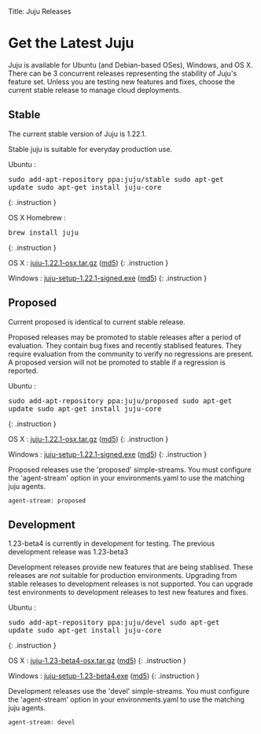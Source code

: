 Title: Juju Releases


# Get the Latest Juju

Juju is available for Ubuntu (and Debian-based OSes), Windows, and OS X.
There can be 3 concurrent releases representing the stability of Juju's
feature set. Unless you are testing new features and fixes, choose the
current stable release to manage cloud deployments.


## Stable

The current stable version of Juju is 1.22.1.

Stable juju is suitable for everyday production use.

Ubuntu
: <pre>sudo add-apt-repository ppa:juju/stable
sudo apt-get update
sudo apt-get install juju-core</pre>
{: .instruction }

OS X Homebrew
: <pre>brew install juju</pre>
{: .instruction }

OS X
: [juju-1.22.1-osx.tar.gz](https://launchpad.net/juju-core/1.22/1.22.1/+download/juju-1.22.1-osx.tar.gz) ([md5](https://launchpad.net/juju-core/1.22/1.22.1/+download/juju-1.22.1-osx.tar.gz/+md5))
{: .instruction }

Windows
: [juju-setup-1.22.1-signed.exe](https://launchpad.net/juju-core/1.22/1.22.1/+download/juju-setup-1.22.1-signed.exe) ([md5](https://launchpad.net/juju-core/1.22/1.22.1/+download/juju-setup-1.22.1-signed.exe/+md5))
{: .instruction }


## Proposed

Current proposed is identical to current stable release.

Proposed releases may be promoted to stable releases after a period of
evaluation. They contain bug fixes and recently stablised features. They
require evaluation from the community to verify no regressions are
present. A proposed version will not be promoted to stable if a
regression is reported.

Ubuntu
: <pre>sudo add-apt-repository ppa:juju/proposed
sudo apt-get update
sudo apt-get install juju-core</pre>
{: .instruction }

OS X
: [juju-1.22.1-osx.tar.gz](https://launchpad.net/juju-core/1.22/1.22.1/+download/juju-1.22.1-osx.tar.gz) ([md5](https://launchpad.net/juju-core/1.22/1.22.1/+download/juju-1.22.1-osx.tar.gz/+md5))
{: .instruction }

Windows
: [juju-setup-1.22.1-signed.exe](https://launchpad.net/juju-core/1.22/1.22.1/+download/juju-setup-1.22.1-signed.exe) ([md5](https://launchpad.net/juju-core/1.22/1.22.1/+download/juju-setup-1.22.1-signed.exe/+md5))
{: .instruction }

Proposed releases use the 'proposed' simple-streams. You must configure
the 'agent-stream' option in your environments.yaml to use the matching
juju agents.

    agent-stream: proposed


## Development

1.23-beta4 is currently in development for testing.
The previous development release was 1.23-beta3

Development releases provide new features that are being stablised.
These releases are *not* suitable for production environments. Upgrading
from stable releases to development releases is not supported. You can
upgrade test environments to development releases to test new features
and fixes.

Ubuntu
: <pre>sudo add-apt-repository ppa:juju/devel
sudo apt-get update
sudo apt-get install juju-core</pre>
{: .instruction }

OS X
: [juju-1.23-beta4-osx.tar.gz](https://launchpad.net/juju-core/1.23/1.23-beta4/+download/juju-1.23-beta4-osx.tar.gz) ([md5](https://launchpad.net/juju-core/1.23/1.23-beta4/+download/juju-1.23-beta4-osx.tar.gz/+md5))
{: .instruction }

Windows
: [juju-setup-1.23-beta4.exe](https://launchpad.net/juju-core/1.23/1.23-beta4/+download/juju-setup-1.23-beta4.exe) ([md5](https://launchpad.net/juju-core/1.23/1.23-beta4/+download/juju-setup-1.23-beta4.exe/+md5))
{: .instruction }

Development releases use the 'devel' simple-streams. You must configure
the 'agent-stream' option in your environments.yaml to use the matching
juju agents.

    agent-stream: devel
